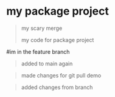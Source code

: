 # my package project

> my scary merge
> 
> my code for package project

#im in the feature branch


> added to main again

>made changes for git pull demo

>added changes from branch
